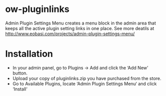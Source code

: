 # ow-pluginlinks
Admin Plugin Settings Menu creates a menu block in the admin area that keeps all the active plugin setting links in one place. See more deatils at http://www.eobasi.com/projects/admin-plugin-settings-menu/

# Installation
* In your admin panel, go to Plugins -> Add and click the ‘Add New’ button.
* Upload your copy of pluginlinks.zip you have purchased from the store.
* Go to Available Plugins, locate ‘Admin Plugin Settings Menu‘ and click ‘Install‘

